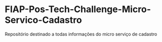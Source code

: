 # FIAP-Pos-Tech-Challenge-Micro-Servico-Cadastro
Repositório destinado a todas informações do micro serviço de cadastro
